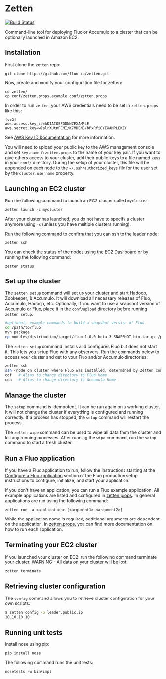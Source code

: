 Zetten
======

[![Build Status](https://travis-ci.org/fluo-io/zetten.svg?branch=master)](https://travis-ci.org/fluo-io/zetten)

Command-line tool for deploying Fluo or Accumulo to a cluster that can be optionally launched in Amazon EC2.

Installation
------------

First clone the `zetten` repo:
```
git clone https://github.com/fluo-io/zetten.git
```  

Now, create and modify your configuration file for zetten:
```
cd zetten/
cp conf/zetten.props.example conf/zetten.props
```

In order to run `zetten`, your AWS credentials need to be set in `zetten.props` like this:
```
[ec2]
aws.access.key_id=AKIAIOSFODNN7EXAMPLE
aws.secret.key=wJalrXUtnFEMI/K7MDENG/bPxRfiCYEXAMPLEKEY
```

See [AWS Key ID Documentation][2] for more information.

You will need to upload your public key to the AWS management console and set `key.name` in `zetten.props`
to the name of your key pair.  If you want to give others access to your cluster, add their public keys to 
a file named `keys` in your `conf/` directory.  During the setup of your cluster, this file will be appended 
on each node to the `~/.ssh/authorized_keys` file for the user set by the `cluster.username` property.

Launching an EC2 cluster
------------------------

Run the following command to launch an EC2 cluster called `mycluster`:
```
zetten launch -c mycluster
```

After your cluster has launched, you do not have to specify a cluster anymore using `-c` (unless you have 
multiple clusters running).

Run the following command to confirm that you can ssh to the leader node:

    zetten ssh

You can check the status of the nodes using the EC2 Dashboard or by running the following command:

    zetten status

Set up the cluster
---------------------------

The `zetten setup` command will set up your cluster and start Hadoop, Zookeeper, & Accumulo.  It will
download all necessary releases of Fluo, Accumulo, Hadoop, etc.  Optionally, if you want to use a snapshot
version of Accumulo or Fluo, place it in the `conf/upload` directory before running `zetten setup`.

```bash
#optional, example commands to build a snapshot version of Fluo
cd /path/to/fluo
mvn package
cp modules/distribution/target/fluo-1.0.0-beta-3-SNAPSHOT-bin.tar.gz /path/to/zetten/conf/upload/
```

The `zetten setup` command installs and configures Fluo but does not start it.  This lets you setup Fluo with any
observers.  Run the commands below to access your cluster and get to your Fluo and/or Accumulo directories:

```bash
zetten ssh
ssh <node on cluster where Fluo was installed, determined by Zetten config>
cdf   # Alias to change directory to Fluo Home
cda   # Alias to change directory to Accumulo Home
```

Manage the cluster
------------------

The `setup` command is idempotent.  It can be run again on a working cluster.  It will not change the 
cluster if everything is configured and running correctly.  If a process has stopped, the `setup` 
command will restart the process.

The `zetten wipe` command can be used to wipe all data from the cluster and kill any running processes.
After running the `wipe` command, run the `setup` command to start a fresh cluster.

Run a Fluo application
----------------------

If you have a Fluo application to run, follow the instructions starting at the [Configure a Fluo application][3] 
section of the Fluo production setup instructions to configure, initialize, and start your application.

If you don't have an application, you can run a Fluo example application.  All example applications are listed
and configured in [zetten.props][5].  In general applications are run using the following command:

    zetten run -a <application> [<argument1> <argument2>]

While the application name is required, additional arguments are dependent on the application.  In 
[zetten.props][5], you can find more documentation on how to run each application.

Terminating your EC2 cluster
----------------------------

If you launched your cluster on EC2, run the following command terminate your cluster.  WARNING - All data on
your cluster will be lost:

    zetten terminate

Retrieving cluster configuration
--------------------------------

The `config` command allows you to retrieve cluster configuration for your own scripts:

```bash
$ zetten config -p leader.public.ip
10.10.10.10
```

Running unit tests
------------------

Install nose using pip:

    pip install nose

The following command runs the unit tests:

    nosetests -w bin/impl

[2]: http://docs.aws.amazon.com/AWSSimpleQueueService/latest/SQSGettingStartedGuide/AWSCredentials.html
[3]: https://github.com/fluo-io/fluo/blob/master/docs/prod-fluo-setup.md#configure-a-fluo-application
[4]: https://github.com/fluo-io/fluo-stress
[5]: conf/zetten.props.example
